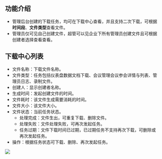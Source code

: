 ## 功能介绍
- 管理后台创建的下载任务，均可在下载中心查看，并且支持二次下载，可根据**时间段**、**文件类型**查看文件。
- 管理员仅可见自己创建文件，超管可以见企业下所有管理员创建文件且可根据创建者选择查看查看。

## 下载中心列表
- 文件名称：下载文件名称。
- 文件类型：任务包括仪表盘数据文档下载、会议管理会议参会详情与列表、管理员日志、录制文件。
- 创建人：显示创建者名称。
- 生成时间：发起创建文件的时间。
- 文件耗时：该文件生成需要消耗的时间。
- 文件大小：该文件大小。
- 文件状态：当前任务状态。
	- 处理完成：文件生出，可重复下载、删除文件。
	- 处理失败：文件处理失败，可再次发起任务。
  - 任务过期：文件下载时间已过期，已过期任务不支持再次下载，可删除或再次发起任务。
- 操作：根据任务状态可下载、删除、再次发起任务。

![](https://qcloudimg.tencent-cloud.cn/raw/422a39c66bd2ec9f1ea1b033a926ae3b.png)
